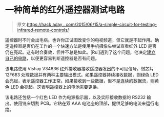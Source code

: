 # 一种简单的红外遥控器测试电路

> 原文:[https://hack aday . com/2015/06/15/a-simple-circuit-for-testing-infrared-remote-controls/](https://hackaday.com/2015/06/15/a-simple-circuit-for-testing-infrared-remote-controls/)

遥控器时不时会出毛病。也许你正试图改变你的电视频道，但它就是不起作用。确定遥控器是否仍在工作的一个快速方法是使用手机摄像头尝试查看红外 LED 是否仍在亮起。这有时会奏效，但并不总是如此。[Rui]遇到了这个问题，他决定[建立自己的电路](http://ruijc.webnode.com/products/testador-de-comandos-ir-remote-tester/)，以便更容易判断遥控器是否有问题。

该电路使用 Vishay V34836 红外接收器接收遥控器发出的不可见信号。微芯片 12F683 处理数据并有两种主要输出模式。如果遥控器持续接收数据，则绿色 LED 会亮起，表示遥控器工作正常。如果接收到一些数据，但不是连续的数据流，则黄色 LED 会亮起。这表明遥控器上的电池需要更换。

该电路还包括一个红色 LED 作为电源指示器，以及实际接收数据的 RS232 输出。使用铣床切割 PCB。它粘在双 AAA 电池座的顶部，提供足够的电流来运行电路。